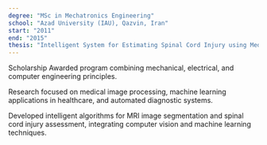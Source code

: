 ```yaml
---
degree: "MSc in Mechatronics Engineering"
school: "Azad University (IAU), Qazvin, Iran"
start: "2011"
end: "2015"
thesis: "Intelligent System for Estimating Spinal Cord Injury using Medical Image Segmentation"
---
```


Scholarship Awarded program combining mechanical, electrical, and computer engineering principles.

Research focused on medical image processing, machine learning applications in healthcare, and automated diagnostic systems.

Developed intelligent algorithms for MRI image segmentation and spinal cord injury assessment, integrating computer vision and machine learning techniques.

